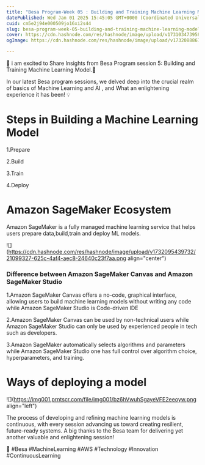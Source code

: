 ```yaml
---
title: "Besa Program-Week 05 : Building and Training Machine Learning Model."
datePublished: Wed Jan 01 2025 15:45:05 GMT+0000 (Coordinated Universal Time)
cuid: cm5e2j94e000509jo16xi2s44
slug: besa-program-week-05-building-and-training-machine-learning-model
cover: https://cdn.hashnode.com/res/hashnode/image/upload/v1731034739582/927d28c6-846e-40e1-9f00-35e592bf7378.jpeg
ogImage: https://cdn.hashnode.com/res/hashnode/image/upload/v1732088867968/f93d494b-e40c-4d42-b506-82bcd55566de.jpeg

---
```


🌟 i am excited to Share Insights from Besa Program session 5: Building and Training Machine Learning Model.🌟

In our latest Besa program sessions, we delved deep into the crucial realm of basics of Machine Learning and AI , and What an enlightening experience it has been! 💡

# Steps in Building a Machine Learning Model

1.Prepare

2.Build

3.Train

4.Deploy

# Amazon SageMaker Ecosystem

Amazon SageMaker is a fully managed machine learning service that helps users prepare data,build,train and deploy ML models.

![](https://cdn.hashnode.com/res/hashnode/image/upload/v1732095439732/21099327-625c-4af4-aec8-24640c23f7aa.png align="center")

### Difference between Amazon SageMaker Canvas and Amazon SageMaker Studio

1.Amazon SageMaker Canvas offers a no-code, graphical interface, allowing users to build machine learning models without writing any code while Amazon SageMaker Studio is Code-driven IDE

2.Amazon SageMaker Canvas can be used by non-technical users while Amazon SageMaker Studio can only be used by experienced people in tech such as developers.

3.Amazon SageMaker automatically selects algorithms and parameters while Amazon SageMaker Studio one has full control over algorithm choice, hyperparameters, and training.

# Ways of deploying a model

![](https://img001.prntscr.com/file/img001/bz6hVwuhSgayeVFE2eeoyw.png align="left")

The process of developing and refining machine learning models is continuous, with every session advancing us toward creating resilient, future-ready systems. A big thanks to the Besa team for delivering yet another valuable and enlightening session!

💪 #Besa #MachineLearning #AWS #Technology #Innovation #ContinuousLearning